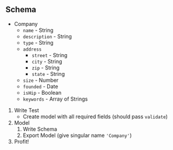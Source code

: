 ## Schema

* Company
    * `name` - String
    * `description` - String
    * `type` - String
    * `address`
        * `street` - String
        * `city` - String
        * `zip` - String
        * `state` - String
    * `size` - Number
    * `founded` - Date
    * `isHip` - Boolean
    * `keywords` - Array of Strings

1. Write Test
    * Create model with all required fields (should pass `validate`)
1. Model
    1. Write Schema
    1. Export Model (give singular name `'Company'`)
1. Profit!